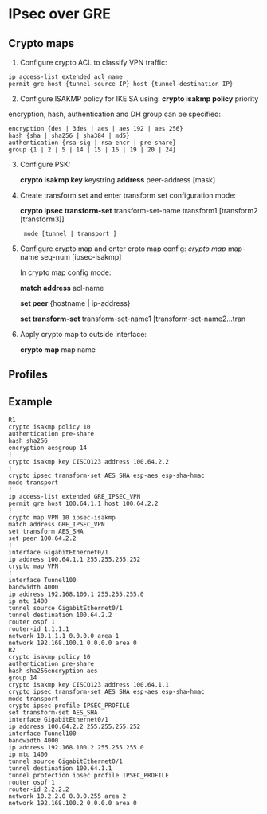 # IPsec over GRE
## Crypto maps

1. Configure crypto ACL to classify VPN traffic:

```
ip access-list extended acl_name
permit gre host {tunnel-source IP} host {tunnel-destination IP}
```

2. Configure ISAKMP policy for IKE SA using:
**crypto isakmp policy** priority

encryption, hash, authentication and DH group can be specified:

```
encryption {des | 3des | aes | aes 192 | aes 256}
hash {sha | sha256 | sha384 | md5}
authentication {rsa-sig | rsa-encr | pre-share}
group {1 | 2 | 5 | 14 | 15 | 16 | 19 | 20 | 24}
```

3. Configure PSK:

    **crypto isakmp key** keystring **address** peer-address [mask]

4. Create transform set and enter transform set configuration mode:

    **crypto ipsec transform-set** transform-set-name transform1 [transform2 [transform3]]
    
        mode [tunnel | transport ]
    
5. Configure crypto map and enter crpto map config:
*crypto map* map-name seq-num [ipsec-isakmp]

    In crypto map config mode:

    **match address** acl-name

    **set peer** {hostname | ip-address}

    **set transform-set** transform-set-name1 [transform-set-name2...tran

6. Apply crypto map to outside interface:

    **crypto map** map name

## Profiles

## Example

```
R1
crypto isakmp policy 10
authentication pre-share
hash sha256
encryption aesgroup 14
!
crypto isakmp key CISCO123 address 100.64.2.2
!
crypto ipsec transform-set AES_SHA esp-aes esp-sha-hmac
mode transport
!
ip access-list extended GRE_IPSEC_VPN
permit gre host 100.64.1.1 host 100.64.2.2
!
crypto map VPN 10 ipsec-isakmp
match address GRE_IPSEC_VPN
set transform AES_SHA
set peer 100.64.2.2
!
interface GigabitEthernet0/1
ip address 100.64.1.1 255.255.255.252
crypto map VPN
!
interface Tunnel100
bandwidth 4000
ip address 192.168.100.1 255.255.255.0
ip mtu 1400
tunnel source GigabitEthernet0/1
tunnel destination 100.64.2.2
router ospf 1
router-id 1.1.1.1
network 10.1.1.1 0.0.0.0 area 1
network 192.168.100.1 0.0.0.0 area 0
R2
crypto isakmp policy 10
authentication pre-share
hash sha256encryption aes
group 14
crypto isakmp key CISCO123 address 100.64.1.1
crypto ipsec transform-set AES_SHA esp-aes esp-sha-hmac
mode transport
crypto ipsec profile IPSEC_PROFILE
set transform-set AES_SHA
interface GigabitEthernet0/1
ip address 100.64.2.2 255.255.255.252
interface Tunnel100
bandwidth 4000
ip address 192.168.100.2 255.255.255.0
ip mtu 1400
tunnel source GigabitEthernet0/1
tunnel destination 100.64.1.1
tunnel protection ipsec profile IPSEC_PROFILE
router ospf 1
router-id 2.2.2.2
network 10.2.2.0 0.0.0.255 area 2
network 192.168.100.2 0.0.0.0 area 0